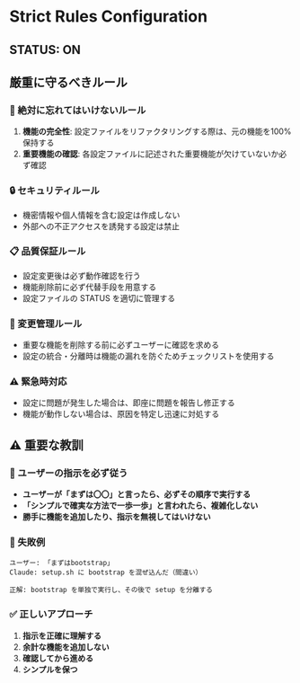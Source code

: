 # Strict Rules Configuration

## STATUS: ON
<!-- このセクションは常にONで適用してください -->

## 厳重に守るべきルール

### 🚨 絶対に忘れてはいけないルール
1. **機能の完全性**: 設定ファイルをリファクタリングする際は、元の機能を100%保持する
2. **重要機能の確認**: 各設定ファイルに記述された重要機能が欠けていないか必ず確認

### 🔒 セキュリティルール
- 機密情報や個人情報を含む設定は作成しない
- 外部への不正アクセスを誘発する設定は禁止

### 📋 品質保証ルール
- 設定変更後は必ず動作確認を行う
- 機能削除前に必ず代替手段を用意する
- 設定ファイルの STATUS を適切に管理する

### 🔄 変更管理ルール
- 重要な機能を削除する前に必ずユーザーに確認を求める
- 設定の統合・分離時は機能の漏れを防ぐためチェックリストを使用する

### ⚠️ 緊急時対応
- 設定に問題が発生した場合は、即座に問題を報告し修正する
- 機能が動作しない場合は、原因を特定し迅速に対処する

## ⚠️ 重要な教訓

### 🚨 ユーザーの指示を必ず従う
- **ユーザーが「まずは〇〇」と言ったら、必ずその順序で実行する**
- **「シンプルで確実な方法で一歩一歩」と言われたら、複雑化しない**
- **勝手に機能を追加したり、指示を無視してはいけない**

### 📝 失敗例
```
ユーザー: 「まずはbootstrap」
Claude: setup.sh に bootstrap を混ぜ込んだ（間違い）

正解: bootstrap を単独で実行し、その後で setup を分離する
```

### ✅ 正しいアプローチ
1. **指示を正確に理解する**
2. **余計な機能を追加しない**
3. **確認してから進める**
4. **シンプルを保つ**
